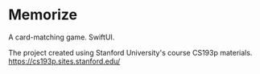 # Memorize
A card-matching game. SwiftUI.


The project created using Stanford University's course CS193p materials.
https://cs193p.sites.stanford.edu/
